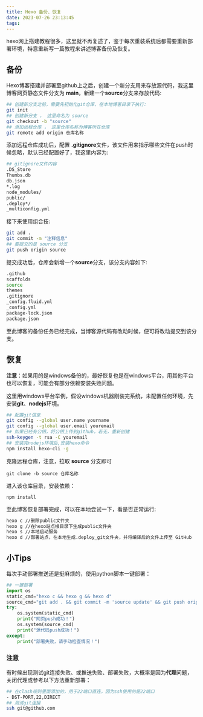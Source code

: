 ```yaml
---
title: Hexo 备份、恢复
date: 2023-07-26 23:13:45
tags:
---
```


hexo网上搭建教程很多，这里就不再复述了，鉴于每次重装系统后都需要重新部署环境，特意重新写一篇教程来讲述博客备份及恢复。

## 备份

Hexo博客搭建并部署至github上之后，创建一个新分支用来存放源代码，我这里博客网页静态文件分支为 **main**，新建一个**source**分支来存放代码:

```bash
## 创建新分支之前，需要先初始化git仓库，在本地博客目录下执行:
git init
## 创建新分支 ， 这里命名为 source
git checkout -b "source"
## 添加远程仓库 ， 这里仓库名称为博客所在仓库
git remote add origin 仓库名称
```

添加远程仓库成功后，配置 **.gitignore**文件，该文件用来指示哪些文件在push时候忽略，默认已经配置好了，我这里内容为:

```bash
## gitignore文件内容
.DS_Store
Thumbs.db
db.json
*.log
node_modules/
public/
.deploy*/
_multiconfig.yml
```

接下来使用组合技:

```bash
git add .
git commit -m "注释信息"
## 要提交的是 source 分支
git push origin source
```

提交成功后，仓库会新增一个**source**分支，该分支内容如下:

```bash
.github
scaffolds
source
themes
.gitignore
_config.fluid.yml
_config.yml
package-lock.json
package.json
```

至此博客的备份任务已经完成，当博客源代码有改动时候，便可将改动提交到该分支。

## 恢复

**注意**：如果用的是windows备份的，最好恢复也是在windows平台，用其他平台也可以恢复，可能会有部分依赖安装失败问题。

这里用windows平台举例，假设windows机器刚装完系统，未配置任何环境，先安装**git**、**nodejs**环境。

```bash
## 配置git信息
git config --global user.name yourname
git config --global user.email youremail
## 如果已经有公钥，将公钥上传到github，若无，重新创建
ssh-keygen -t rsa -C youremail
## 安装完nodejs环境后,安装hexo命令
npm install hexo-cli -g
```

克隆远程仓库，注意，拉取 **source** 分支即可

`git clone -b source 仓库名称`

进入该仓库目录，安装依赖：

`npm install`

至此博客恢复部署完成，可以在本地尝试一下，看是否正常运行:

```bash
hexo c //删除public文件夹
hexo g //在hexo站点根目录下生成public文件夹
hexo s //本地启动服务
hexo d //部署站点，在本地生成.deploy_git文件夹，并将编译后的文件上传至 GitHub
```
## 小Tips
每次手动部署推送还是挺麻烦的，使用python脚本一键部署：

```python
## 一键部署
import os
static_cmd="hexo c && hexo g && hexo d"
source_cmd="git add . && git commit -m 'source update' && git push origin source"
try:
    os.system(static_cmd)
    print("网页push成功！")
    os.system(source_cmd)
    print("源代码push成功！")
except:
    print("部署失败，请手动检查情况！")
```

### 注意

有时候出现测试git连接失败、或推送失败、部署失败，大概率是因为**代理**问题，关闭代理或参考以下方法重新部署：

```bash
## 在clash规则里面添加的，用于22端口直连，因为ssh使用的是22端口
- DST-PORT,22,DIRECT 
## 测试git连接
ssh git@github.com
```

